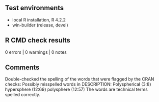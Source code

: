 ## Test environments

* local R installation, R 4.2.2
* win-builder (release, devel)

## R CMD check results

0 errors | 0 warnings | 0 notes

## Comments

Double-checked the spelling of the words that were flagged by the CRAN checks:
  Possibly misspelled words in DESCRIPTION:
    Polyspherical (3:8)
    hypersphere (12:69)
    polysphere (12:57)
The words are technical terms spelled correctly.
